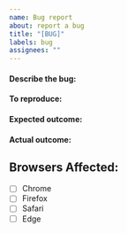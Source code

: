 ```yaml
---
name: Bug report
about: report a bug
title: "[BUG]"
labels: bug
assignees: ""
---
```


#### Describe the bug:

<!-- Description -->

#### To reproduce:

<!-- The steps to reproduce the bug -->

#### Expected outcome:

<!-- A desciption of what was supposed to happen, include screenshots if relevant -->

#### Actual outcome:

<!-- A description of what actually happened, include screenshots if relevant -->

## Browsers Affected:

<!-- Check all that apply -->

-   [ ] Chrome
-   [ ] Firefox
-   [ ] Safari
-   [ ] Edge
